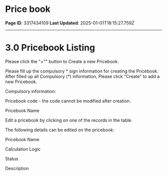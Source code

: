 # Price book

**Page ID**: 3317434109
**Last Updated**: 2025-01-01T18:15:27.759Z

---

# 3.0 Pricebook Listing
Please click the "+"" button to Create a new Pricebook.

Please fill up the compulsory * sign information for creating the Pricebook. After filled up all Compulsory (*) information, Please click "Create" to add a new Pricebook.

Compulsory information:

Pricebook code - the code cannot be modified after creation.

Pricebook Name

Edit a pricebook by clicking on one of the records in the table.

The following details can be edited on the pricebook:

Pricebook Name

Calculation Logic

Status

Description
